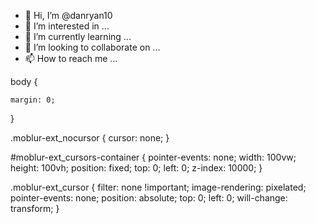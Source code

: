 - 👋 Hi, I’m @danryan10
- 👀 I’m interested in ...
- 🌱 I’m currently learning ...
- 💞️ I’m looking to collaborate on ...
- 📫 How to reach me ...

<!---
danryan10/danryan10 is a ✨ special ✨ repository because its `README.md` (this file) appears on your GitHub profile.
You can click the Preview link to take a look at your changes.
--->body {
    margin: 0;
}

.moblur-ext_nocursor {
    cursor: none;
}

#moblur-ext_cursors-container {
    pointer-events: none;
    width: 100vw;
    height: 100vh;
    position: fixed;
    top: 0;
    left: 0;
    z-index: 10000;
}

.moblur-ext_cursor {
    filter: none !important;
    image-rendering: pixelated;
    pointer-events: none;
    position: absolute;
    top: 0;
    left: 0;
    will-change: transform;
}

